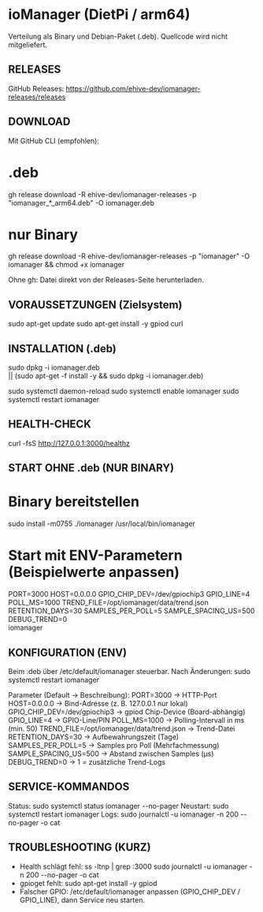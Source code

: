 ioManager (DietPi / arm64)
==========================

Verteilung als Binary und Debian-Paket (.deb). Quellcode wird nicht mitgeliefert.

RELEASES
--------
GitHub Releases: https://github.com/ehive-dev/iomanager-releases/releases

DOWNLOAD
--------
Mit GitHub CLI (empfohlen):
  # .deb
  gh release download -R ehive-dev/iomanager-releases -p "iomanager_*_arm64.deb" -O iomanager.deb

  # nur Binary
  gh release download -R ehive-dev/iomanager-releases -p "iomanager" -O iomanager && chmod +x iomanager

Ohne gh: Datei direkt von der Releases-Seite herunterladen.

VORAUSSETZUNGEN (Zielsystem)
----------------------------
sudo apt-get update
sudo apt-get install -y gpiod curl

INSTALLATION (.deb)
-------------------
sudo dpkg -i iomanager.deb \
  || (sudo apt-get -f install -y && sudo dpkg -i iomanager.deb)

sudo systemctl daemon-reload
sudo systemctl enable iomanager
sudo systemctl restart iomanager

HEALTH-CHECK
------------
curl -fsS http://127.0.0.1:3000/healthz

START OHNE .deb (NUR BINARY)
----------------------------
# Binary bereitstellen
sudo install -m0755 ./iomanager /usr/local/bin/iomanager

# Start mit ENV-Parametern (Beispielwerte anpassen)
PORT=3000 HOST=0.0.0.0 GPIO_CHIP_DEV=/dev/gpiochip3 GPIO_LINE=4 \
POLL_MS=1000 TREND_FILE=/opt/iomanager/data/trend.json \
RETENTION_DAYS=30 SAMPLES_PER_POLL=5 SAMPLE_SPACING_US=500 DEBUG_TREND=0 \
iomanager

KONFIGURATION (ENV)
-------------------
Beim .deb über /etc/default/iomanager steuerbar. Nach Änderungen:
  sudo systemctl restart iomanager

Parameter (Default → Beschreibung):
  PORT=3000                    → HTTP-Port
  HOST=0.0.0.0                 → Bind-Adresse (z. B. 127.0.0.1 nur lokal)
  GPIO_CHIP_DEV=/dev/gpiochip3 → gpiod Chip-Device (Board-abhängig)
  GPIO_LINE=4                  → GPIO-Line/PIN
  POLL_MS=1000                 → Polling-Intervall in ms (min. 50)
  TREND_FILE=/opt/iomanager/data/trend.json → Trend-Datei
  RETENTION_DAYS=30            → Aufbewahrungszeit (Tage)
  SAMPLES_PER_POLL=5           → Samples pro Poll (Mehrfachmessung)
  SAMPLE_SPACING_US=500        → Abstand zwischen Samples (µs)
  DEBUG_TREND=0                → 1 = zusätzliche Trend-Logs

SERVICE-KOMMANDOS
-----------------
Status:
  sudo systemctl status iomanager --no-pager
Neustart:
  sudo systemctl restart iomanager
Logs:
  sudo journalctl -u iomanager -n 200 --no-pager -o cat

TROUBLESHOOTING (KURZ)
----------------------
- Health schlägt fehl:
  ss -ltnp | grep :3000
  sudo journalctl -u iomanager -n 200 --no-pager -o cat
- gpioget fehlt:
  sudo apt-get install -y gpiod
- Falscher GPIO:
  /etc/default/iomanager anpassen (GPIO_CHIP_DEV / GPIO_LINE), dann Service neu starten.
